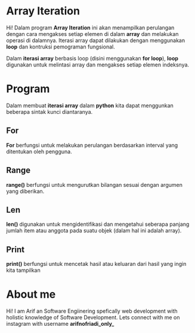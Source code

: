 ﻿# Array Iteration

Hi! Dalam program **Array Iteration** ini akan menampilkan perulangan dengan cara mengakses setiap elemen di dalam **array** dan melakukan operasi di dalamnya. Iterasi array dapat dilakukan dengan menggunakan **loop** dan kontruksi pemograman fungsional.

Dalam **iterasi array** berbasis loop (disini menggunakan **for loop**), **loop** digunakan untuk melintasi array dan mengakses setiap elemen indeksnya. 


# Program

Dalam membuat **iterasi array** dalam **python** kita dapat menggunkan beberapa sintak kunci diantaranya.

## For

**For** berfungsi untuk melakukan perulangan berdasarkan interval yang ditentukan oleh pengguna.

## Range

**range()** berfungsi untuk mengurutkan bilangan sesuai dengan argumen yang diberikan.

## Len

**len()** digunakan untuk mengidentifikasi dan mengetahui seberapa panjang jumlah item atau anggota pada suatu objek (dalam hal ini adalah array).

## Print

**print()** berfungsi untuk mencetak hasil atau keluaran dari hasil yang ingin kita tampilkan

# About me
Hi! I am Arif an Software Engiinering spefically web development with holistic knowledge of Software Development. Lets connect with me on instagram with username **arifnofriadi_only_**


```
